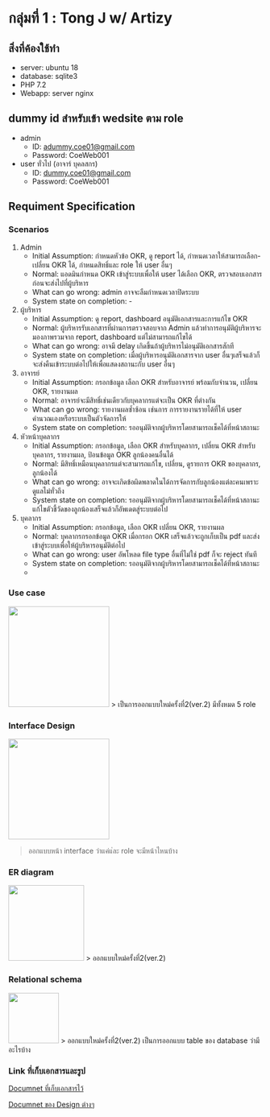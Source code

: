 # กลุ่มที่ 1 : Tong J w/ Artizy

## สิ่งที่ค้องใช้ทำ
* server: ubuntu 18
* database: sqlite3
* PHP 7.2
* Webapp: server nginx  

## dummy id สำหรับเข้า wedsite ตาม role

* admin 
   * ID: adummy.coe01@gmail.com
   * Password: CoeWeb001
* user ทั่วไป (อาจาร์ บุคลสกร)
   * ID: dummy.coe01@gmail.com
   * Password: CoeWeb001

## Requiment Specification

### Scenarios
1. Admin 
   * Initial Assumption: กำหนดหัวข้อ OKR, ดู report ได้, กำหนดเวลาให้สามารถเลือก-เปลี่ยน OKR ได้, กำหนดสิทธิ์และ role ให้ user อื่นๆ
   * Normal: แอดมินกำหนด OKR เข้าสู่ระบบเพื่อให้ user ได้เลือก OKR, ตรวจสอบเอกสารก่อนจะส่งไปที่ผู้บริหาร 
   * What can go wrong: admin อาจจะลืมกำหนดเวลาปิดระบบ
   * System state on completion: -
2. ผู้บริหาร
   * Initial Assumption: ดู report, dashboard อนุมัติเอกสารและการแก้ไข OKR
   * Normal: ผู้บริหารรับเอกสารที่ผ่านการตรวจสอบจาก Admin แล้วทำการอนุมัติผู้บริหารจะมองภาพรวมจาก report, dashboard แต่ไม่สามารถแก้ไขได้ 
   *	What can go wrong: อาจมี delay เกิดขึ้นถ้าผู้บริหารไม่อนุมัติเอกสารสักที
   *	System state on completion: เมื่อผู้บริหารอนุมัติเอกสารจาก user อื่นๆเสร็จแล้วก็จะส่งคืนเข้าระบบต่อไปให้เพื่อแสดงสถานะกับ user อื่นๆ
3. อาจารย์
   *	Initial Assumption: กรอกข้อมูล เลือก OKR สำหรับอาจารย์ พร้อมกับจำนวน, เปลี่ยน OKR, รายงานผล 
   *	Normal: อาจารย์จะมีสิทธิ์เช่นเดียวกับบุคลากรแต่จะเป็น OKR ที่ต่างกัน
   *	What can go wrong:  รายงานผลซ้ำซ้อน เช่นการ การรายงานรายได้ที่ให้ user คำนวณเองหรือระบบเป็นตัวจัดการให้ 
   *	System state on completion: รออนุมัติจากผู้บริหารโดยสามารถเช็คได้ที่หน้าสถานะ
4. หัวหน้าบุคลากร
   *	Initial Assumption: กรอกข้อมูล, เลือก OKR สำหรับบุคลากร, เปลี่ยน OKR สำหรับบุคลากร, รายงานผล, ป้อนข้อมูล OKR ลูกน้องคนอื่นได้ 
   *	Normal: มีสิทธิ์เหมือนบุคลากรแต่จะสามารถแก้ไข, เปลี่ยน, ดูรายการ OKR ของบุคลากร, ลูกน้องได้ 
   *	What can go wrong: อาจจะเกิดข้อผิดพลาดในได้การจัดการกับลูกน้องแต่ละคนเพราะดูแลไม่ทั่วถึง
   *	System state on completion: รออนุมัติจากผู้บริหารโดยสามารถเช็คได้ที่หน้าสถานะ แก้ไขตัวชี้วัดของลูกน้องเสร็จแล้วก็อัพเดตสู่ระบบต่อไป
5. บุคลากร
   *	Initial Assumption: กรอกข้อมูล, เลือก OKR เปลี่ยน OKR, รายงานผล
   *	Normal: บุคลากรกรอกข้อมูล OKR เมื่อกรอก OKR เสร็จแล้วจะถูกเก็บเป็น pdf และส่งเข้าสู่ระบบเพื่อให้ผู้บริหารอนุมัติต่อไป
   *	What can go wrong: user อัพโหลด file type อื่นที่ไม่ใช่ pdf ก็จะ reject ทันที
   *	System state on completion: รออนุมัติจากผู้บริหารโดยสามารถเช็คได้ที่หน้าสถานะ
   *	
### Use case

<img src="https://gitlab.en.kku.ac.th/Nakharin/se-project-group1/-/raw/master/document/paper_picture_design/usecase/use_case_v2.jpg" width="200">
> เป็นการออกแบบใหม่ครั้งที่2(ver.2) มีทั้งหมด 5 role

### Interface Design

<img src="https://gitlab.en.kku.ac.th/Nakharin/se-project-group1/-/raw/master/document/paper_picture_design/interface_design/interface_v1.png" width="200">

> ออกแบบหน้า interface ว่าแค่แ่ละ role จะมีหน้าไหนบ้าง 

### ER diagram
<img src="https://gitlab.en.kku.ac.th/Nakharin/se-project-group1/-/raw/master/document/paper_picture_design/ER_database/ER_diagram_v2.jpg" width="150">
> ออกแบบใหม่ครั้งที่2(ver.2) 

### Relational schema
<img src="https://gitlab.en.kku.ac.th/Nakharin/se-project-group1/-/raw/master/document/paper_picture_design/ER_database/Relational_Schema_v2.jpg" width="100">
> ออกแบบใหม่ครั้งที่2(ver.2) เป็นการออกแบบ table ของ database ว่ามีอะไรบ้าง

### Link ที่เก็บเอกสารและรูป

[Documnet ที่เก็บเอกสารไว้](https://gitlab.en.kku.ac.th/Nakharin/se-project-group1/-/tree/master/document)

[Documnet ของ Design ต่างๆ](https://gitlab.en.kku.ac.th/Nakharin/se-project-group1/-/tree/master/document/paper_picture_design)


